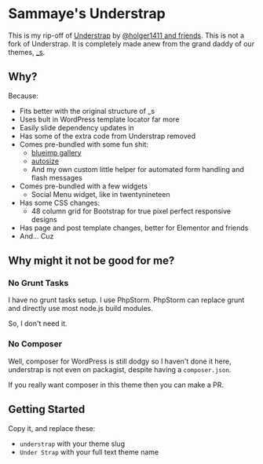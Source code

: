 Sammaye's Understrap
===

This is my rip-off of [Understrap](https://github.com/understrap/understrap) by [@holger1411 and friends](https://github.com/orgs/understrap/people). This is not a fork of Understrap. It is completely made anew from the grand daddy of our themes, [_s](http://underscores.me/).

## Why?

Because:

- Fits better with the original structure of _s
- Uses bult in WordPress template locator far more
- Easily slide dependency updates in
- Has some of the extra code from Understrap removed
- Comes pre-bundled with some fun shit:
  - [blueimp gallery](https://github.com/blueimp/Gallery)
  - [autosize](https://github.com/jackmoore/autosize/)
  - And my own custom little helper for automated form handling and flash messages
- Comes pre-bundled with a few widgets
  - Social Menu widget, like in twentynineteen
- Has some CSS changes:
  - 48 column grid for Bootstrap for true pixel perfect responsive designs
- Has page and post template changes, better for Elementor and friends
- And... Cuz

## Why might it not be good for me?

### No Grunt Tasks

I have no grunt tasks setup. I use PhpStorm. PhpStorm can replace grunt and directly use most node.js build modules.

So, I don't need it.

### No Composer

Well, composer for WordPress is still dodgy so I haven't done it here, understrap is not even on packagist, despite having a `composer.json`.

If you really want composer in this theme then you can make a PR.

Getting Started
---------------

Copy it, and replace these:

- `understrap` with your theme slug
- `Under Strap` with your full text theme name



